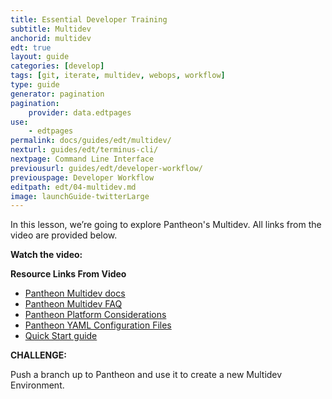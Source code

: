 ```yaml
---
title: Essential Developer Training
subtitle: Multidev
anchorid: multidev
edt: true
layout: guide
categories: [develop]
tags: [git, iterate, multidev, webops, workflow]
type: guide
generator: pagination
pagination:
    provider: data.edtpages
use:
    - edtpages
permalink: docs/guides/edt/multidev/
nexturl: guides/edt/terminus-cli/
nextpage: Command Line Interface
previousurl: guides/edt/developer-workflow/
previouspage: Developer Workflow
editpath: edt/04-multidev.md
image: launchGuide-twitterLarge
---
```


In this lesson, we’re going to explore Pantheon's Multidev.
All links from the video are provided below.

**Watch the video:**

<Youtube src="oaIS6LgzTKU" title="Essential Developer Training - Multidev" />

**Resource Links From Video**

 - [Pantheon Multidev docs](/multidev)
 - [Pantheon Multidev FAQ](/multidev-faq)
 - [Pantheon Platform Considerations](/platform-considerations)
 - [Pantheon YAML Configuration Files](/pantheon-yml)
 - [Quick Start guide](/guides/quickstart)

**CHALLENGE:**

Push a branch up to Pantheon and use it to create a new Multidev Environment.
